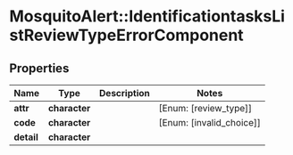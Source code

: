 # MosquitoAlert::IdentificationtasksListReviewTypeErrorComponent


## Properties
Name | Type | Description | Notes
------------ | ------------- | ------------- | -------------
**attr** | **character** |  | [Enum: [review_type]] 
**code** | **character** |  | [Enum: [invalid_choice]] 
**detail** | **character** |  | 


